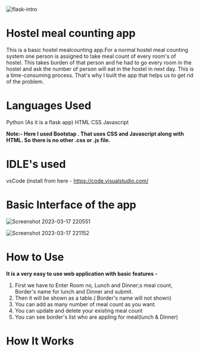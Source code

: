 ![flask-intro](https://user-images.githubusercontent.com/104966547/225973711-622de3d2-0740-4441-b654-f3e30fe4272d.jpg)




# Hostel meal counting app

This is a basic hostel mealcounting app.For a normal hostel meal counting system one person is assigned to take meal count of every room's of hostel. This takes burden of that person and he had to go every room in the hostel and ask the number of person will eat in the hostel in next day. This is a time-consuming process. That's why I built the app that helps us to get rid of the problem.

# Languages Used 

Python (As it is a flask app)
HTML
CSS
Javascript

**Note:- Here I used Bootstap . That uses CSS and Javascript along with HTML. So there is no other .css or .js file.**

# IDLE's used 

vsCode (install from here - https://code.visualstudio.com/


# Basic Interface of the app 

![Screenshot 2023-03-17 220551](https://user-images.githubusercontent.com/104966547/225965972-55b4e79d-9228-4169-9636-424ff1243cec.png)

![Screenshot 2023-03-17 221152](https://user-images.githubusercontent.com/104966547/225966439-9cbbc5c9-5ec1-4be9-885b-75959ffe576e.png)


# How to Use

**It is a very easy to use web application with basic features -**

1. First we have to Enter Room no, Lunch and Dinner;s meal count, Border's name for lunch and Dinner and submit.
2. Then it will be shown as a table.( Border's name will not shown)
3. You can add as many number of meal count as you want.
4. You can update and delete your existing meal count
5. You can see border's list who are appling for meal(lunch & Dinner)

# How It Works 

